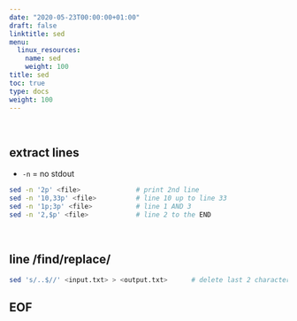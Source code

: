 ```yaml
---
date: "2020-05-23T00:00:00+01:00"
draft: false
linktitle: sed
menu:
  linux_resources:
    name: sed
    weight: 100
title: sed
toc: true
type: docs
weight: 100
---
```


<br>

## extract lines
- `-n` = no stdout
```bash
sed -n '2p' <file>              # print 2nd line
sed -n '10,33p' <file>          # line 10 up to line 33
sed -n '1p;3p' <file>           # line 1 AND 3
sed -n '2,$p' <file>            # line 2 to the END
```

<br>

## line /find/replace/
```bash
sed 's/..$//' <input.txt> > <output.txt>      # delete last 2 characters from each line
```







## EOF